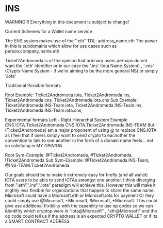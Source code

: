 # INS
WARNING!!!
Everything in this document is subject to change!


Current Schemes for a Wallet name service

The ENS system makes use of the ".eth" TDL:
address_name.eth 
The power in this is subdomains which allow for use cases such as
person.company_name.eth

Ticket2Andromeda is of the opinion that ordinary users perhaps do not want the '.eth' identifier or 
in our case the '.ins' (Iota Name System) , '.cns' (Crypto Name System - if we're aiming to be the more general NS) or simply
'.iota'

Traditional Possible formats

Root Example: Ticket2Andromeda.iota, Ticket2Andromeda.ins, Ticket2Andromeda.cns, Ticket2Andromeda.iota.cns
Sub  Example: Ticket2Andromeda.INS-Team.iota, Ticket2Andromeda.INS-Team.ins, Ticket2Andromeda.INS-Team.iota.cns,

Experimental formats
Left - Right Hierarchal System Example CNS.IOTA.Ticket2Andromeda CNS.IOTA.Ticket2Andromeda.INS-TEAM
But I (Ticket2Andromeda) am a major proponent of using @ to replace CNS.IOTA
as I feel that if users simply want to send crypto to eachother the convention to talk
to one another in the form of a domain name feels... not so satisfying in MY *OPINION*

Root Sym-Example: @Ticket2Andromeda, #Ticket2Andromeda, !Ticket2Andromeda
Sub  Sym-Example: @Ticket2Andromeda.INS-Team, @INS-TEAM.Ticket2Andromeda

Our goals should be to make it extremely easy for firefly (and all wallet) IOTA users to be able to send IOTAs amongst one another.
I think  diverging from ".eth",".ins",".iota" paradigm will achieve this. However this will make it slightly less flexible for organizations
that happen to share the same name. 
Microsoft could have a Microsoft.eth or Microsoft.iota for payment 
Or they could simply use @Microsoft, ~Microsoft, !Microsoft, +Microsoft.
This could give use additional flixibility with the capability to use op codes so we can identifity which cryptop were in "iota@Microsoft" , "eth@Microsoft"
and the op code could tell us if the address is an expected CRYPTO WALLET or if its a SMART CONTRACT ADDRESS
